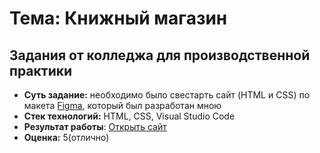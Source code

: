 # Тема: Книжный магазин

## Задания от колледжа для производственной практики
- __Суть задание:__ необходимо было свестарть сайт (HTML и CSS) по макета [Figma](https://www.figma.com/design/EX8RjpRhYqEMojlpzMIbTr/%D0%9A%D0%BD%D0%B8%D0%B6%D0%BD%D1%8B%D0%B9-%D0%BC%D0%B0%D0%B3%D0%B0%D0%B7%D0%B8%D0%BD?node-id=0-1&t=zMoPixeNVVWLZEjS-1), который был разработан мною
- __Стек технологий:__ HTML, CSS, Visual Studio Code
- __Результат работы__: [Открыть сайт](https://webflomd.github.io/Book_Shop/)
- __Оценка:__ 5(отлично)
